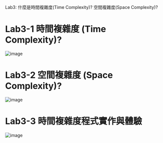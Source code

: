 Lab3: 什麼是時間複雜度(Time Complexity)? 空間複雜度(Space Complexity)?

# Lab3-1 時間複雜度 (Time Complexity)?
![image](https://user-images.githubusercontent.com/100061545/159150043-ad578f36-d15c-4048-aa1c-daad00196034.png)

# Lab3-2 空間複雜度 (Space Complexity)?

![image](https://user-images.githubusercontent.com/100061545/159150073-4a1c6026-1222-4a86-8f29-e15238873cd4.png)


# Lab3-3 時間複雜度程式實作與體驗
![image](https://user-images.githubusercontent.com/100061545/159150016-d0eb7bba-96c7-4998-90b2-1b8a7bf619fc.png)
